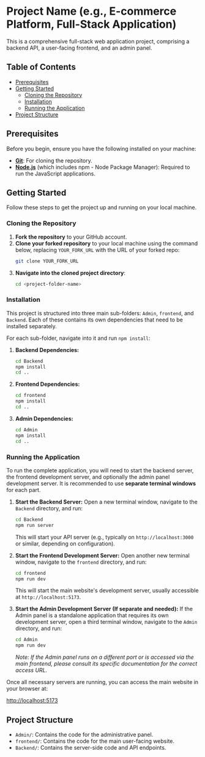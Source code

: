 # Project Name (e.g., E-commerce Platform, Full-Stack Application)

This is a comprehensive full-stack web application project, comprising a backend API, a user-facing frontend, and an admin panel.

## Table of Contents
*   [Prerequisites](#prerequisites)
*   [Getting Started](#getting-started)
    *   [Cloning the Repository](#cloning-the-repository)
    *   [Installation](#installation)
    *   [Running the Application](#running-the-application)
*   [Project Structure](#project-structure)
<!-- *   [Contributing](#contributing) -->

## Prerequisites

Before you begin, ensure you have the following installed on your machine:

*   **[Git](https://git-scm.com/)**: For cloning the repository.
*   **[Node.js](https://nodejs.org/en/)** (which includes npm - Node Package Manager): Required to run the JavaScript applications.

## Getting Started

Follow these steps to get the project up and running on your local machine.

### Cloning the Repository

1.  **Fork the repository** to your GitHub account.
2.  **Clone your forked repository** to your local machine using the command below, replacing `YOUR_FORK_URL` with the URL of your forked repo:
    ```bash
    git clone YOUR_FORK_URL
    ```
3.  **Navigate into the cloned project directory**:
    ```bash
    cd <project-folder-name>
    ```

### Installation

This project is structured into three main sub-folders: `Admin`, `frontend`, and `Backend`. Each of these contains its own dependencies that need to be installed separately.

For each sub-folder, navigate into it and run `npm install`:

1.  **Backend Dependencies:**
    ```bash
    cd Backend
    npm install
    cd ..
    ```
2.  **Frontend Dependencies:**
    ```bash
    cd frontend
    npm install
    cd ..
    ```
3.  **Admin Dependencies:**
    ```bash
    cd Admin
    npm install
    cd ..
    ```

### Running the Application

To run the complete application, you will need to start the backend server, the frontend development server, and optionally the admin panel development server. It is recommended to use **separate terminal windows** for each part.

1.  **Start the Backend Server:**
    Open a new terminal window, navigate to the `Backend` directory, and run:
    ```bash
    cd Backend
    npm run server
    ```
    This will start your API server (e.g., typically on `http://localhost:3000` or similar, depending on configuration).

2.  **Start the Frontend Development Server:**
    Open another new terminal window, navigate to the `frontend` directory, and run:
    ```bash
    cd frontend
    npm run dev
    ```
    This will start the main website's development server, usually accessible at `http://localhost:5173`.

3.  **Start the Admin Development Server (If separate and needed):**
    If the Admin panel is a standalone application that requires its own development server, open a third terminal window, navigate to the `Admin` directory, and run:
    ```bash
    cd Admin
    npm run dev
    ```
    *Note: If the Admin panel runs on a different port or is accessed via the main frontend, please consult its specific documentation for the correct access URL.*

Once all necessary servers are running, you can access the main website in your browser at:

[http://localhost:5173](http://localhost:5173)

## Project Structure

*   `Admin/`: Contains the code for the administrative panel.
*   `frontend/`: Contains the code for the main user-facing website.
*   `Backend/`: Contains the server-side code and API endpoints.

<!-- ## Contributing

We welcome contributions to this project! Please follow these guidelines:

1.  **Sync Your Fork:** Regularly sync your forked repository with the upstream `main` branch to ensure you are working with the latest updates and releases.
2.  **Create a New Branch:** For your changes, create a new feature or bugfix branch in your forked repository (e.g., `git checkout -b feature/my-new-feature`).
3.  **Make Changes:** Implement your desired features or bug fixes.
4.  **Test Thoroughly:** Before submitting, ensure your changes work as expected on your local machine.
5.  **Create a Pull Request (PR):** Once your changes are ready, create a pull request from your new branch to the `main` branch of the original repository.
    *   For detailed steps on creating a pull request from a fork, refer to GitHub's documentation: [Creating a pull request from a fork](https://docs.github.com/en/pull-requests/collaborating-with-pull-requests/proposing-changes-to-your-work-with-pull-requests/creating-a-pull-request-from-a-fork). -->

